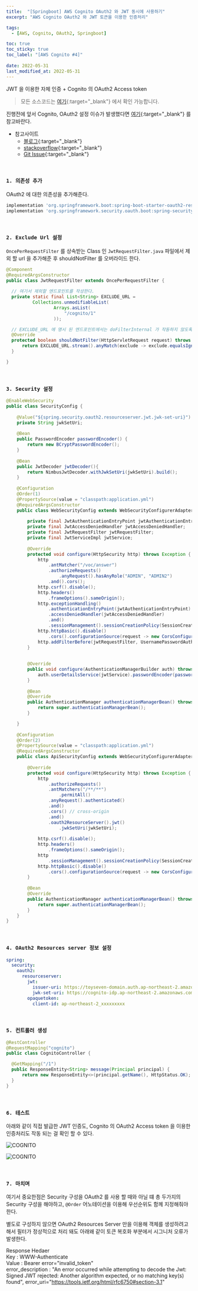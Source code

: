 ```yaml
---
title:  "[Springboot] AWS Cognito OAuth2 와 JWT 동시에 사용하기"
excerpt: "AWS Cognito OAuth2 와 JWT 토큰을 이용한 인증처리"

tags:
  - [AWS, Cognito, OAuth2, Springboot]

toc: true
toc_sticky: true
toc_label: "[AWS Cognito #4]"
 
date: 2022-05-31
last_modified_at: 2022-05-31
---
```


JWT 을 이용한 자체 인증 + Cognito 의 OAuth2 Access token 


> 모든 소스코드는 [여기](https://github.com/ymkmoon/toyseven){:target="_blank"} 에서 확인 가능합니다.

진행전에 앞서 Cognito, OAuth2 설정 이슈가 발생했다면 [여기](https://ymkmoon.github.io/Aws-02-Cognito/){:target="_blank"} 를 참고바란다.


- 참고사이트
  - [블로그](https://recordsoflife.tistory.com/144){:target="_blank"}
  - [stackoverflow](https://stackoverflow.com/questions/52606720/issue-with-having-multiple-websecurityconfigureradapter-in-spring-boot){:target="_blank"}
  - [Git Issue](https://github.com/spring-projects/spring-security/issues/5593){:target="_blank"}

<br>


### ``1. 의존성 추가``

OAuth2 에 대한 의존성을 추가해준다.

```gradle
implementation 'org.springframework.boot:spring-boot-starter-oauth2-resource-server'
implementation 'org.springframework.security.oauth.boot:spring-security-oauth2-autoconfigure:2.5.2'
```

<br>


### ``2. Exclude Url 설정``

`OncePerRequestFilter` 를 상속받는 Class 인 `JwtRequestFilter.java` 파일에서 제외 할 url 을 추가해준 후 shouldNotFilter 를 오버라이드 한다.



```java
@Component
@RequiredArgsConstructor
public class JwtRequestFilter extends OncePerRequestFilter {
  
  // 여기서 제외할 엔드포인트를 작성한다.
  private static final List<String> EXCLUDE_URL =
          Collections.unmodifiableList(
                  Arrays.asList(
                      "/cognito/1"
                  ));

  // EXCLUDE_URL 에 명시 된 엔드포인트에서는 doFilterInternal 가 작동하지 않도록 한다.
  @Override
  protected boolean shouldNotFilter(HttpServletRequest request) throws ServletException {
      return EXCLUDE_URL.stream().anyMatch(exclude -> exclude.equalsIgnoreCase(request.getServletPath()));
  }

}

```

<br>


### ``3. Security 설정``

```java
@EnableWebSecurity
public class SecurityConfig {
	
	@Value("${spring.security.oauth2.resourceserver.jwt.jwk-set-uri}")
	private String jwkSetUri;
	
	@Bean
	public PasswordEncoder passwordEncoder() {
		return new BCryptPasswordEncoder();
	}
	
	@Bean
	public JwtDecoder jwtDecoder(){
		return NimbusJwtDecoder.withJwkSetUri(jwkSetUri).build();
	}
	
	@Configuration
	@Order(1)
	@PropertySource(value = "classpath:application.yml")
	@RequiredArgsConstructor
	public class WebSecurityConfig extends WebSecurityConfigurerAdapter {
		
		private final JwtAuthenticationEntryPoint jwtAuthenticationEntryPoint;
		private final JwtAccessDeniedHandler jwtAccessDeniedHandler;
		private final JwtRequestFilter jwtRequestFilter;
		private final JwtServiceImpl jwtService;
	    
	    @Override
		protected void configure(HttpSecurity http) throws Exception {
			http
				.antMatcher("/voc/answer")
				.authorizeRequests()
					.anyRequest().hasAnyRole("ADMIN", "ADMIN2")
				.and().cors();
			http.csrf().disable(); 
	    	http.headers()
	    		.frameOptions().sameOrigin(); 
	    	http.exceptionHandling()
	    		.authenticationEntryPoint(jwtAuthenticationEntryPoint)
	    		.accessDeniedHandler(jwtAccessDeniedHandler)
	    		.and()
				.sessionManagement().sessionCreationPolicy(SessionCreationPolicy.STATELESS); // 토큰 기반 인증이므로 세션 사용 x
	    	http.httpBasic().disable()
				.cors().configurationSource(request -> new CorsConfiguration().applyPermitDefaultValues());
	    	http.addFilterBefore(jwtRequestFilter, UsernamePasswordAuthenticationFilter.class);
		}
	    
		
		@Override
		public void configure(AuthenticationManagerBuilder auth) throws Exception {
			auth.userDetailsService(jwtService).passwordEncoder(passwordEncoder());
		}
		
		@Bean
		@Override
		public AuthenticationManager authenticationManagerBean() throws Exception {
			return super.authenticationManagerBean();
		}

	}
	
	@Configuration
	@Order(2)
	@PropertySource(value = "classpath:application.yml")
	@RequiredArgsConstructor
	public class ApiSecurityConfig extends WebSecurityConfigurerAdapter {
		
		@Override
		protected void configure(HttpSecurity http) throws Exception {
			http
            	.authorizeRequests()
	            .antMatchers("/**/**")
	            	.permitAll()
                .anyRequest().authenticated()
                .and()
                .cors() // cross-origin
                .and()
				.oauth2ResourceServer().jwt()
					.jwkSetUri(jwkSetUri);
			
			http.csrf().disable(); 
			http.headers()
				.frameOptions().sameOrigin(); 
			http
				.sessionManagement().sessionCreationPolicy(SessionCreationPolicy.STATELESS); // 토큰 기반 인증이므로 세션 사용 x
			http.httpBasic().disable()
				.cors().configurationSource(request -> new CorsConfiguration().applyPermitDefaultValues());
		}
		
		@Bean
		@Override
		public AuthenticationManager authenticationManagerBean() throws Exception {
			return super.authenticationManagerBean();
		}
	}
}

```


<br>


### ``4. OAuth2 Resources server 정보 설정``

```yaml
spring:
  security:
    oauth2:
      resourceserver:
        jwt:
          issuer-uri: https://toyseven-domain.auth.ap-northeast-2.amazoncognito.com/ap-northeast-2_xxxxxxxxx
          jwk-set-uri: https://cognito-idp.ap-northeast-2.amazonaws.com/ap-northeast-2_xxxxxxxxx/.well-known/jwks.json
        opaquetoken:
          client-id: ap-northeast-2_xxxxxxxxx
```

<br>


### ``5. 컨트롤러 생성``

```java
@RestController
@RequestMapping("cognito")
public class CognitoController {

  @GetMapping("/1")
  public ResponseEntity<String> message(Principal principal) {
	  return new ResponseEntity<>(principal.getName(), HttpStatus.OK);
  }
}
```

<br>


### ``6. 테스트``

아래와 같이 직접 발급한 JWT 인증도, Cognito 의 OAuth2 Access token 을 이용한 인증처리도 작동 되는 걸 확인 할 수 있다.

![COGNITO](/assets/image/springboot/Springboot_cognito_01.PNG)

![COGNITO](/assets/image/springboot/Springboot_cognito_02.PNG)


<br>


### ``7. 마치며``

여기서 중요한점은 Security 구성을 OAuth2 를 사용 할 때와 아닐 떄 총 두가지의 Security 구성을 해야하고, `@Order` 어노테이션을 이용해 우선순위도 함께 지정해줘야 한다. 

별도로 구성하지 않으면 OAuth2 Resources Server 만을 이용해 객체를 생성하려고 해서 필터가 정상적으로 처리 돼도 아래왜 같이 토큰 복호화 부분에서 시그니처 오류가 발생한다.

Response Hedaer <br>
Key : WWW-Authenticate <br>
Value : Bearer error="invalid_token" <br>
error_description : "An error occurred while attempting to decode the Jwt: Signed JWT rejected: Another algorithm expected, or no matching key(s) found", 
error_uri="https://tools.ietf.org/html/rfc6750#section-3.1"


